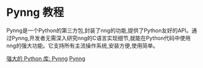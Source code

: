 # Pynng 教程

<show-structure depth="3"/>

Pynng是一个Python的第三方包,封装了nng的功能,提供了Python友好的API。通过Pynng,开发者无需深入研究nng的C语言实现细节,就能在Python代码中使用nng的强大功能。它支持所有主流操作系统,安装方便,使用简单。

<seealso>
<category ref="ref_docs">
    <a href="https://mp.weixin.qq.com/s/Huq137iyW8EsUGayAuf8Jg">强大的 Python 库: Pynng</a>
</category>
<category ref="ref_github">
    <a href="https://github.com/codypiersall/pynng">Pynng</a>
</category>
<category ref="ref_issues">
</category>
<category ref="ref_hf">
</category>
<category ref="ref_ms">
</category>
</seealso>
